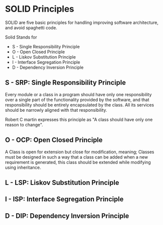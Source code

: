 # SOLID Principles

SOLID are five basic principles for handling improving software architecture, and avoid spaghetti code.

Solid Stands for

* S - Single Responsibility Principle
* O - Open Closed Principle
* L - Liskov Substitution Principle
* I - Interface Segregation Principle
* D - Dependency Inversion Principle

## S - SRP: Single Responsibility Principle

Every module or  a class in a program should have only one responsibility over a single part of the functionality provided by the software, and that responsibility should be entirely encapsulated by the class. All its services should be narrowly aligned with that responsibility.

Robert C martin expresses this principle as "A class should have only one reason to change".

## O - OCP: Open Closed Principle
A Class is open for extension but close for modification, meaning; Classes must be designed in such a way that a class can be added when a new requirement is generated, this class should be extended while modifying using inheritance.

## L - LSP: Liskov Substitution Principle

## I - ISP: Interface Segregation Principle

## D - DIP: Dependency Inversion Principle